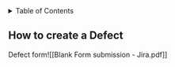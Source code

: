 

<!-- TABLE OF CONTENTS -->
<details>
  <summary>Table of Contents</summary>
  <ol>
  <ul>Defect
  <li>[How to create a Defect](#How%20to%20create%20a%20Defect)</li>
    <li>Defect creation in Jira</li>
    </ul>
    </ol>
</details>


## How to create a Defect


Defect form![[Blank Form submission - Jira.pdf]]